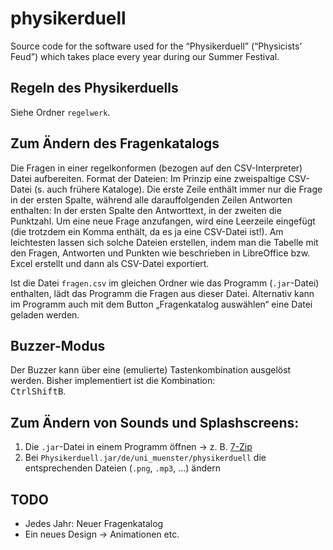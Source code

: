# physikerduell
Source code for the software used for the “Physikerduell” (“Physicists’ Feud”) which takes place every year during our Summer Festival.

## Regeln des Physikerduells
Siehe Ordner `regelwerk`.

## Zum Ändern des Fragenkatalogs
Die Fragen in einer regelkonformen (bezogen auf den CSV-Interpreter) Datei aufbereiten.
Format der Dateien: Im Prinzip eine zweispaltige CSV-Datei (s. auch frühere Kataloge).
Die erste Zeile enthält immer nur die Frage in der ersten Spalte, während alle darauffolgenden
Zeilen Antworten enthalten: In der ersten Spalte den Antworttext, in der zweiten die Punktzahl.
Um eine neue Frage anzufangen, wird eine Leerzeile eingefügt (die trotzdem ein Komma enthält,
da es ja eine CSV-Datei ist!). Am leichtesten lassen sich solche Dateien erstellen, indem man
die Tabelle mit den Fragen, Antworten und Punkten wie beschrieben in LibreOffice bzw. Excel
erstellt und dann als CSV-Datei exportiert.

Ist die Datei `fragen.csv` im gleichen Ordner wie das Programm (`.jar`-Datei) enthalten,
lädt das Programm die Fragen aus dieser Datei. Alternativ kann im Programm auch mit
dem Button „Fragenkatalog auswählen“ eine Datei geladen werden.

## Buzzer-Modus
Der Buzzer kann über eine (emulierte) Tastenkombination ausgelöst werden. Bisher implementiert ist die Kombination:<br> <kbd>Ctrl</kbd><kbd>Shift</kbd><kbd>B</kbd>.

## Zum Ändern von Sounds und Splashscreens:
1. Die `.jar`-Datei in einem Programm öffnen → z.&nbsp;B. [7-Zip](http://www.7-zip.de/)
2. Bei `Physikerduell.jar/de/uni_muenster/physikerduell` die entsprechenden Dateien (`.png`, `.mp3`, …) ändern

## TODO
- Jedes Jahr: Neuer Fragenkatalog
- Ein neues Design → Animationen etc.
